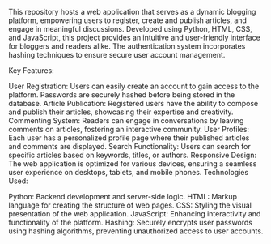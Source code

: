 This repository hosts a web application that serves as a dynamic blogging platform, empowering users to register, create and publish articles, and engage in meaningful discussions. Developed using Python, HTML, CSS, and JavaScript, this project provides an intuitive and user-friendly interface for bloggers and readers alike. The authentication system incorporates hashing techniques to ensure secure user account management.

Key Features:

User Registration: Users can easily create an account to gain access to the platform. Passwords are securely hashed before being stored in the database.
Article Publication: Registered users have the ability to compose and publish their articles, showcasing their expertise and creativity.
Commenting System: Readers can engage in conversations by leaving comments on articles, fostering an interactive community.
User Profiles: Each user has a personalized profile page where their published articles and comments are displayed.
Search Functionality: Users can search for specific articles based on keywords, titles, or authors.
Responsive Design: The web application is optimized for various devices, ensuring a seamless user experience on desktops, tablets, and mobile phones.
Technologies Used:

Python: Backend development and server-side logic.
HTML: Markup language for creating the structure of web pages.
CSS: Styling the visual presentation of the web application.
JavaScript: Enhancing interactivity and functionality of the platform.
Hashing: Securely encrypts user passwords using hashing algorithms, preventing unauthorized access to user accounts.
